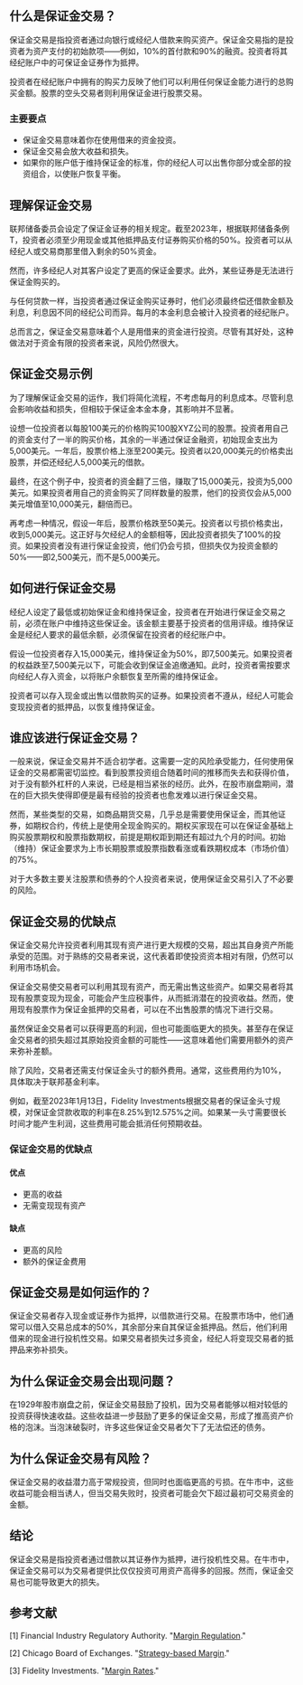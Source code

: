 ## 什么是保证金交易？

保证金交易是指投资者通过向银行或经纪人借款来购买资产。保证金交易指的是投资者为资产支付的初始款项——例如，10%的首付款和90%的融资。投资者将其经纪账户中的可保证金证券作为抵押。

投资者在经纪账户中拥有的购买力反映了他们可以利用任何保证金能力进行的总购买金额。股票的空头交易者则利用保证金进行股票交易。

### 主要要点

- 保证金交易意味着你在使用借来的资金投资。
- 保证金交易会放大收益和损失。
- 如果你的账户低于维持保证金的标准，你的经纪人可以出售你部分或全部的投资组合，以使账户恢复平衡。

## 理解保证金交易

联邦储备委员会设定了保证金证券的相关规定。截至2023年，根据联邦储备条例T，投资者必须至少用现金或其他抵押品支付证券购买价格的50%。投资者可以从经纪人或交易商那里借入剩余的50%资金。

然而，许多经纪人对其客户设定了更高的保证金要求。此外，某些证券是无法进行保证金购买的。

与任何贷款一样，当投资者通过保证金购买证券时，他们必须最终偿还借款金额及利息，利息因不同的经纪公司而异。每月的本金利息会被计入投资者的经纪账户。

总而言之，保证金交易意味着个人是用借来的资金进行投资。尽管有其好处，这种做法对于资金有限的投资者来说，风险仍然很大。

## 保证金交易示例

为了理解保证金交易的运作，我们将简化流程，不考虑每月的利息成本。尽管利息会影响收益和损失，但相较于保证金本金本身，其影响并不显著。

设想一位投资者以每股100美元的价格购买100股XYZ公司的股票。投资者用自己的资金支付了一半的购买价格，其余的一半通过保证金融资，初始现金支出为5,000美元。一年后，股票价格上涨至200美元。投资者以20,000美元的价格卖出股票，并偿还经纪人5,000美元的借款。

最终，在这个例子中，投资者的资金翻了三倍，赚取了15,000美元，投资为5,000美元。如果投资者用自己的资金购买了同样数量的股票，他们的投资仅会从5,000美元增值至10,000美元，翻倍而已。

再考虑一种情况，假设一年后，股票价格跌至50美元。投资者以亏损价格卖出，收到5,000美元。这正好与欠经纪人的金额相等，因此投资者损失了100%的投资。如果投资者没有进行保证金投资，他们仍会亏损，但损失仅为投资金额的50%——即2,500美元，而不是5,000美元。

## 如何进行保证金交易

经纪人设定了最低或初始保证金和维持保证金，投资者在开始进行保证金交易之前，必须在账户中维持这些保证金。该金额主要基于投资者的信用评级。维持保证金是经纪人要求的最低余额，必须保留在投资者的经纪账户中。

假设一位投资者存入15,000美元，维持保证金为50%，即7,500美元。如果投资者的权益跌至7,500美元以下，可能会收到保证金追缴通知。此时，投资者需按要求向经纪人存入资金，以将账户余额恢复至所需的维持保证金。

投资者可以存入现金或出售以借款购买的证券。如果投资者不遵从，经纪人可能会变现投资者的抵押品，以恢复维持保证金。

## 谁应该进行保证金交易？

一般来说，保证金交易并不适合初学者。这需要一定的风险承受能力，任何使用保证金的交易都需密切监控。看到股票投资组合随着时间的推移而失去和获得价值，对于没有额外杠杆的人来说，已经是相当紧张的经历。此外，在股市崩盘期间，潜在的巨大损失使得即便是最有经验的投资者也愈发难以进行保证金交易。

然而，某些类型的交易，如商品期货交易，几乎总是需要使用保证金，而其他证券，如期权合约，传统上是使用全现金购买的。期权买家现在可以在保证金基础上购买股票期权和股票指数期权，前提是期权距到期还有超过九个月的时间。初始（维持）保证金要求为上市长期股票或股票指数看涨或看跌期权成本（市场价值）的75%。

对于大多数主要关注股票和债券的个人投资者来说，使用保证金交易引入了不必要的风险。

## 保证金交易的优缺点

保证金交易允许投资者利用其现有资产进行更大规模的交易，超出其自身资产所能承受的范围。对于熟练的交易者来说，这代表着即使投资资本相对有限，仍然可以利用市场机会。

保证金交易使交易者可以利用其现有资产，而无需出售这些资产。如果交易者将其现有股票变现为现金，可能会产生应税事件，从而抵消潜在的投资收益。然而，使用现有股票作为保证金抵押的交易者，可以在不出售股票的情况下进行交易。

虽然保证金交易者可以获得更高的利润，但也可能面临更大的损失。甚至存在保证金交易者的损失超过其原始投资金额的可能性——这意味着他们需要用额外的资产来弥补差额。

除了风险，交易者还需支付保证金头寸的额外费用。通常，这些费用约为10%，具体取决于联邦基金利率。

例如，截至2023年1月13日，Fidelity Investments根据交易者的保证金头寸规模，对保证金贷款收取的利率在8.25%到12.575%之间。如果某一头寸需要很长时间才能产生利润，这些费用可能会抵消任何预期收益。

### 保证金交易的优缺点

#### 优点

- 更高的收益
- 无需变现现有资产

#### 缺点

- 更高的风险
- 额外的保证金费用

## 保证金交易是如何运作的？

保证金交易者存入现金或证券作为抵押，以借款进行交易。在股票市场中，他们通常可以借入交易总成本的50%，其余部分来自其保证金抵押品。然后，他们利用借来的现金进行投机性交易。如果交易者损失过多资金，经纪人将变现交易者的抵押品来弥补损失。

## 为什么保证金交易会出现问题？

在1929年股市崩盘之前，保证金交易鼓励了投机，因为交易者能够以相对较低的投资获得快速收益。这些收益进一步鼓励了更多的保证金交易，形成了推高资产价格的泡沫。当泡沫破裂时，许多这些保证金交易者欠下了无法偿还的债务。

## 为什么保证金交易有风险？

保证金交易的收益潜力高于常规投资，但同时也面临更高的亏损。在牛市中，这些收益可能会相当诱人，但当交易失败时，投资者可能会欠下超过最初可交易资金的金额。

## 结论

保证金交易是指投资者通过借款以其证券作为抵押，进行投机性交易。在牛市中，保证金交易可以为交易者提供比仅仅投资可用资产高得多的回报。然而，保证金交易也可能导致更大的损失。

## 参考文献

[1] Financial Industry Regulatory Authority. "[Margin Regulation](https://www.finra.org/rules-guidance/key-topics/margin-accounts)."

[2] Chicago Board of Exchanges. "[Strategy-based Margin](https://www.cboe.com/us/options/strategy_based_margin)."

[3] Fidelity Investments. "[Margin Rates](https://www.fidelity.com/trading/margin-loans/margin-rates)."
